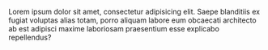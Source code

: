 Lorem ipsum dolor sit amet, consectetur adipisicing elit. Saepe blanditiis ex fugiat voluptas alias totam, porro aliquam labore eum obcaecati architecto ab est adipisci maxime laboriosam praesentium esse explicabo repellendus?